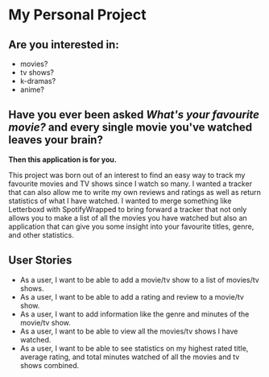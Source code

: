 # My Personal Project

## Are you interested in:
- movies?
- tv shows?
- k-dramas?
- anime? 

## Have you ever been asked *What's your favourite movie?* and every single movie you've watched leaves your brain?

**Then this application is for you.**

This project was born out of an interest to find an easy way to track my favourite movies and TV shows
since I watch so many. I wanted a tracker that can also allow me to write my own reviews and ratings as well
as return statistics of what I have watched. I wanted to merge something like Letterboxd with SpotifyWrapped to bring 
forward a tracker that not only allows you to make a list of all the movies you have watched but also an application 
that can give you some insight into your favourite titles, genre, and other statistics.


## User Stories

- As a user, I want to be able to add a movie/tv show to a list of movies/tv shows.
- As a user, I want to be able to add a rating and review to a movie/tv show.
- As a user, I want to add information like the genre and minutes of the movie/tv show.
- As a user, I want to be able to view all the movies/tv shows I have watched.
- As a user, I want to be able to see statistics on my highest rated title, average rating, 
and total minutes watched of all the movies and tv shows combined.


